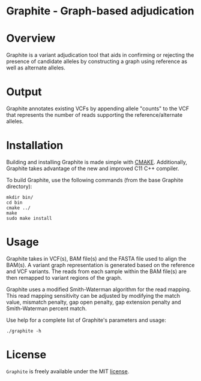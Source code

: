 Graphite - Graph-based adjudication 
========================================

Overview
========================================
Graphite is a variant adjudication tool that aids in confirming or rejecting the presence of candidate alleles by constructing a graph using reference as well as alternate alleles.

Output
========================================
Graphite annotates existing VCFs by appending allele "counts" to the VCF that represents the number of reads supporting the reference/alternate alleles.

Installation
========================================
Building and installing Graphite is made simple with [CMAKE](https://cmake.org/). Additionally, Graphite takes advantage of the new and improved C11 C++ compiler.

To build Graphite, use the following commands (from the base Graphite directory):

```Shell
mkdir bin/
cd bin
cmake ../
make
sudo make install
```

Usage
========================================
Graphite takes in VCF(s), BAM file(s) and the FASTA file used to align the BAM(s). A variant graph representation is generated based on the reference and VCF variants. The reads from each sample within the BAM file(s) are then remapped to variant regions of the graph.

Graphite uses a modified Smith-Waterman algorithm for the read mapping. This read mapping sensitivity can be adjusted by modifying the match value, mismatch penalty, gap open penalty, gap extension penalty and Smith-Waterman percent match.

Use help for a complete list of Graphite's parameters and usage:
```Shell
./graphite -h
```
License
========================================
`Graphite` is freely available under the MIT [license](https://opensource.org/licenses/MIT).

